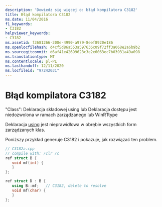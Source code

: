 ```yaml
---
description: 'Dowiedz się więcej o: błąd kompilatora C3182'
title: Błąd kompilatora C3182
ms.date: 11/04/2016
f1_keywords:
- C3182
helpviewer_keywords:
- C3182
ms.assetid: f3681266-308e-4990-a979-8eef8920e186
ms.openlocfilehash: d4cf5d86a553a597636c09f72ff3a068e2a6b9b2
ms.sourcegitcommit: d6af41e42699628c3e2e6063ec7b03931a49a098
ms.translationtype: MT
ms.contentlocale: pl-PL
ms.lasthandoff: 12/11/2020
ms.locfileid: "97242031"
---
```

# <a name="compiler-error-c3182"></a>Błąd kompilatora C3182

"Class": Deklaracja składowej using lub Deklaracja dostępu jest niedozwolona w ramach zarządzanego lub WinRTtype

Deklaracja [using](../../cpp/using-declaration.md) jest nieprawidłowa w obrębie wszystkich form zarządzanych klas.

Poniższy przykład generuje C3182 i pokazuje, jak rozwiązać ten problem.

```cpp
// C3182a.cpp
// compile with: /clr /c
ref struct B {
   void mf(int) {
   }
};

ref struct D : B {
   using B::mf;   // C3182, delete to resolve
   void mf(char) {
   }
};
```
